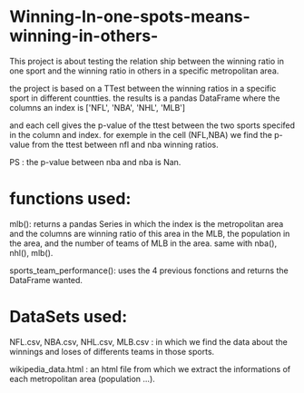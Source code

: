 # Winning-In-one-spots-means-winning-in-others-

This project is about testing the relation ship between the winning ratio in one sport and the winning ratio in others in a specific metropolitan area.

the project is based on a TTest between the winning ratios in a specific sport in different countties.
the results is a pandas DataFrame where the columns an index is ['NFL', 'NBA', 'NHL', 'MLB']

and each cell gives the p-value of the ttest between the two sports specifed in the column and index. for exemple in the cell (NFL,NBA) we find the p-value from the ttest between nfl and nba winning ratios.

PS : the p-value between nba and nba is Nan.

# functions used:

mlb():
  returns a pandas Series in which the index is the metropolitan area and the columns are winning ratio of this area in the MLB, the population in the area, and the number of       teams of MLB in the area.
  same with nba(), nhl(), mlb().

sports_team_performance():
  uses the 4 previous fonctions and returns the DataFrame wanted.
  
# DataSets used:

NFL.csv, NBA.csv, NHL.csv, MLB.csv : in which we find the data about the winnings and loses of differents teams in those sports.

wikipedia_data.html : an html file from which we extract the informations of each metropolitan area (population ...).

  
